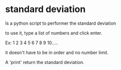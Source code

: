 # standard deviation

Is a python script to performer the standard deviation

to use it, type a list of numbers and click enter.

Ex: 1 2 3 4 5 6 7 8 9 10.....

it doesn't have to be in order and no number limit.

A 'print' return the standard deviation.


